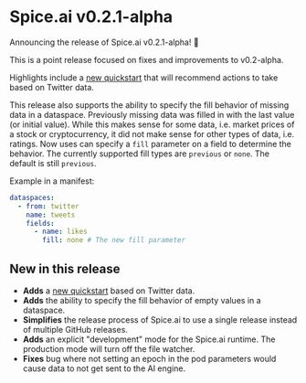# Spice.ai v0.2.1-alpha

Announcing the release of Spice.ai v0.2.1-alpha! 🚚

This is a point release focused on fixes and improvements to v0.2-alpha.

Highlights include a [new quickstart](https://github.com/spiceai/quickstarts/tree/trunk/tweetrec) that will recommend actions to take based on Twitter data.

This release also supports the ability to specify the fill behavior of missing data in a dataspace. Previously missing data was filled in with the last value (or initial value). While this makes sense for some data, i.e. market prices of a stock or cryptocurrency, it did not make sense for other types of data, i.e. ratings. Now uses can specify a `fill` parameter on a field to determine the behavior. The currently supported fill types are `previous` or `none`. The default is still `previous`.

Example in a manifest:

```yaml
dataspaces:
  - from: twitter
    name: tweets
    fields:
      - name: likes
        fill: none # The new fill parameter
```

## New in this release

- **Adds** a [new quickstart](https://github.com/spiceai/quickstarts/tree/trunk/tweetrec) based on Twitter data.
- **Adds** the ability to specify the fill behavior of empty values in a dataspace.
- **Simplifies** the release process of Spice.ai to use a single release instead of multiple GitHub releases.
- **Adds** an explicit "development" mode for the Spice.ai runtime. The production mode will turn off the file watcher.
- **Fixes** bug where not setting an epoch in the pod parameters would cause data to not get sent to the AI engine.
